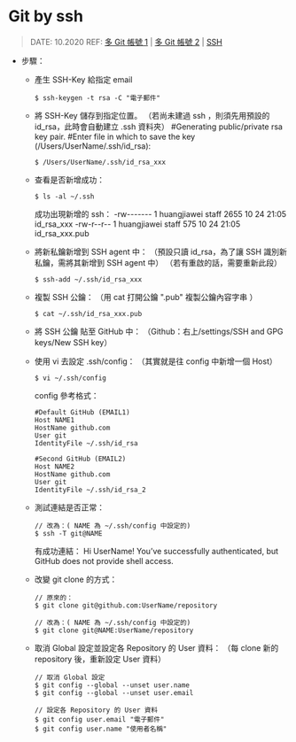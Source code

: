 # Git by ssh

> DATE: 10.2020
> REF: [多 Git 帳號 1](https://medium.com/@hyWang/%E5%A6%82%E4%BD%95%E5%9C%A8%E4%B8%80%E5%8F%B0%E9%9B%BB%E8%85%A6%E4%BD%BF%E7%94%A8%E5%A4%9A%E5%80%8Bgit%E5%B8%B3%E8%99%9F-907c8eadbabf) | [多 Git 帳號 2](https://www.itread01.com/content/1549692930.html) | [SSH](https://jennycodes.me/posts/security-ssh)

- 步驟：

  - 產生 SSH-Key 給指定 email

    ```
    $ ssh-keygen -t rsa -C "電子郵件"
    ```

  - 將 SSH-Key 儲存到指定位置。
    （若尚未建過 ssh ，則須先用預設的 id_rsa，此時會自動建立 .ssh 資料夾）
    #Generating public/private rsa key pair.
    #Enter file in which to save the key (/Users/UserName/.ssh/id_rsa):

    ```
    $ /Users/UserName/.ssh/id_rsa_xxx
    ```

  - 查看是否新增成功：

    ```
    $ ls -al ~/.ssh
    ```

    成功出現新增的 ssh：
    -rw------- 1 huangjiawei staff 2655 10 24 21:05 id_rsa_xxx
    -rw-r--r-- 1 huangjiawei staff 575 10 24 21:05 id_rsa_xxx.pub

  - 將新私鑰新增到 SSH agent 中：
    （預設只讀 id_rsa，為了讓 SSH 識別新私鑰，需將其新增到 SSH agent 中）
    （若有重啟的話，需要重新此段）

    ```
    $ ssh-add ~/.ssh/id_rsa_xxx
    ```

  - 複製 SSH 公鑰：
    （用 cat 打開公鑰 ".pub" 複製公鑰內容字串 ）

    ```
    $ cat ~/.ssh/id_rsa_xxx.pub
    ```

  - 將 SSH 公鑰 貼至 GitHub 中：
    （Github：右上/settings/SSH and GPG keys/New SSH key）

  - 使用 vi 去設定 .ssh/config：
    （其實就是往 config 中新增一個 Host）

    ```
    $ vi ~/.ssh/config
    ```

    config 參考格式：

    ```
    #Default GitHub (EMAIL1)
    Host NAME1
    HostName github.com
    User git
    IdentityFile ~/.ssh/id_rsa

    #Second GitHub (EMAIL2)
    Host NAME2
    HostName github.com
    User git
    IdentityFile ~/.ssh/id_rsa_2
    ```

  - 測試連結是否正常：

    ```
    // 改為：( NAME 為 ~/.ssh/config 中設定的)
    $ ssh -T git@NAME
    ```

    有成功連結：
    Hi UserName! You’ve successfully authenticated, but GitHub does not provide shell access.

  - 改變 git clone 的方式：

    ```
    // 原來的：
    $ git clone git@github.com:UserName/repository

    // 改為：( NAME 為 ~/.ssh/config 中設定的)
    $ git clone git@NAME:UserName/repository
    ```

  - 取消 Global 設定並設定各 Repository 的 User 資料：
    （每 clone 新的 repository 後，重新設定 User 資料）

    ```
    // 取消 Global 設定
    $ git config --global --unset user.name
    $ git config --global --unset user.email

    // 設定各 Repository 的 User 資料
    $ git config user.email "電子郵件"
    $ git config user.name "使用者名稱"
    ```
